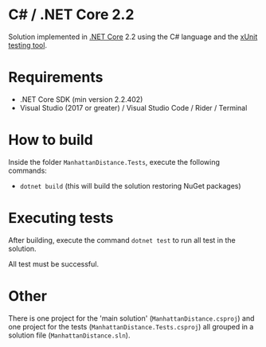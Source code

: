 # C# / .NET Core 2.2

Solution implemented in [.NET Core](https://dotnet.microsoft.com/) 2.2 using the C# language and the [xUnit testing tool](https://xunit.net/).

# Requirements

- .NET Core SDK (min version 2.2.402)
- Visual Studio (2017 or greater) / Visual Studio Code / Rider / Terminal

# How to build

Inside the folder `ManhattanDistance.Tests`, execute the following commands:

- `dotnet build` (this will build the solution restoring NuGet packages)

# Executing tests

After building, execute the command `dotnet test` to run all test in the solution.

All test must be successful.

# Other

There is one project for the 'main solution' (`ManhattanDistance.csproj`) and one project for the tests (`ManhattanDistance.Tests.csproj`) all grouped in a solution file (`ManhattanDistance.sln`).